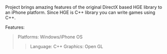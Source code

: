 Project brings amazing features of the original DirectX based HGE library to an iPhone platform. Since HGE is C++ library you can write games using C++.

Features:

> Platforms: Windows/iPhone OS
> > Language: C++
> > Graphics: Open GL